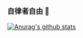 ### 自律者自由 👋

[![Anurag's github stats](https://github-readme-stats.vercel.app/api?username=yungyu16&show_icons=true&theme=dracula&count_private=true&include_all_commits=true)](https://github.com/anuraghazra/github-readme-stats)

<!--
**yungyu16/yungyu16** is a ✨ _special_ ✨ repository because its `README.md` (this file) appears on your GitHub profile.

Here are some ideas to get you started:

- 🔭 I’m currently working on ...
- 🌱 I’m currently learning ...
- 👯 I’m looking to collaborate on ...
- 🤔 I’m looking for help with ...
- 💬 Ask me about ...
- 📫 How to reach me: ...
- 😄 Pronouns: ...
- ⚡ Fun fact: ...
-->
